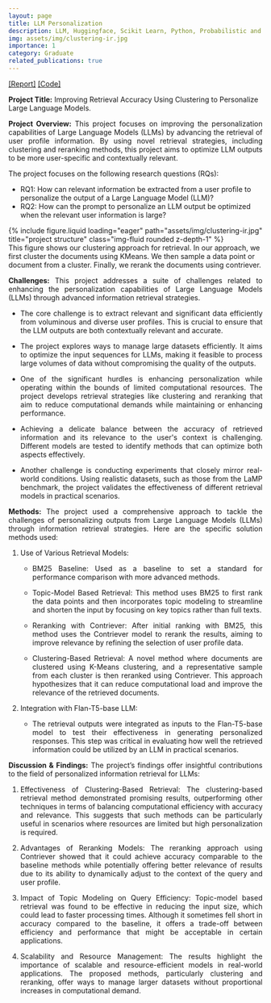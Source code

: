 ```yaml
---
layout: page
title: LLM Personalization
description: LLM, Huggingface, Scikit Learn, Python, Probabilistic and Neural Retrievers.
img: assets/img/clustering-ir.jpg
importance: 1
category: Graduate
related_publications: true
---
```


<a href="https://amit010.github.io/assets/pdf/LLM_Personalization.pdf">[Report]</a> <a href='https://github.com/amit-sarker/LLM_Personalization'>[Code]</a>

<strong>Project Title:</strong> Improving Retrieval Accuracy Using Clustering to Personalize Large Language Models.

<p style="text-align:justify">
<strong>Project Overview:</strong> This project focuses on improving the personalization capabilities of Large Language Models (LLMs) by advancing the retrieval of user profile information. By using novel retrieval strategies, including clustering and reranking methods, this project aims to optimize LLM outputs to be more user-specific and contextually relevant.
</p>
The project focuses on the following research questions (RQs):
<ul>
    <li> RQ1: How can relevant information be extracted from a user profile to personalize the output of a Large Language Model (LLM)? </li>
    <li> RQ2: How can the prompt to personalize an LLM output be optimized when the relevant user information is large? </li>
</ul>

<div class="row">
    <div class="col-sm mt-3 mt-md-0">
        {% include figure.liquid loading="eager" path="assets/img/clustering-ir.jpg" title="project structure" class="img-fluid rounded z-depth-1" %}
    </div>
</div>
<div class="caption">
    This figure shows our clustering approach for retrieval. In our approach, we first cluster the documents using KMeans. We then sample a data point or document from a cluster. Finally, we rerank the documents using contriever.
</div>


<p style="text-align:justify"><strong>Challenges:</strong> This project addresses a suite of challenges related to enhancing the personalization capabilities of Large Language Models (LLMs) through advanced information retrieval strategies.</p>
<ul>
    <li> <p style="text-align:justify">The core challenge is to extract relevant and significant data efficiently from voluminous and diverse user profiles. This is crucial to ensure that the LLM outputs are both contextually relevant and accurate.</p> </li>
    <li> <p style="text-align:justify">The project explores ways to manage large datasets efficiently. It aims to optimize the input sequences for LLMs, making it feasible to process large volumes of data without compromising the quality of the outputs.</p> </li>
    <li> <p style="text-align:justify">One of the significant hurdles is enhancing personalization while operating within the bounds of limited computational resources. The project develops retrieval strategies like clustering and reranking that aim to reduce computational demands while maintaining or enhancing performance.</p> </li>
    <li> <p style="text-align:justify">Achieving a delicate balance between the accuracy of retrieved information and its relevance to the user's context is challenging. Different models are tested to identify methods that can optimize both aspects effectively.</p> </li>
    <li> <p style="text-align:justify">Another challenge is conducting experiments that closely mirror real-world conditions. Using realistic datasets, such as those from the LaMP benchmark, the project validates the effectiveness of different retrieval models in practical scenarios.</p> </li>
</ul>

<p style="text-align:justify"><strong>Methods:</strong> The project used a comprehensive approach to tackle the challenges of personalizing outputs from Large Language Models (LLMs) through information retrieval strategies. Here are the specific solution methods used:</p>
<ol>
    <li> Use of Various Retrieval Models: </li>
    <ul>
        <li> <p style="text-align:justify">BM25 Baseline: Used as a baseline to set a standard for performance comparison with more advanced methods.</p> </li>
        <li> <p style="text-align:justify">Topic-Model Based Retrieval: This method uses BM25 to first rank the data points and then incorporates topic modeling to streamline and shorten the input by focusing on key topics rather than full texts.</p> </li>
        <li> <p style="text-align:justify">Reranking with Contriever: After initial ranking with BM25, this method uses the Contriever model to rerank the results, aiming to improve relevance by refining the selection of user profile data.</p> </li>
        <li> <p style="text-align:justify">Clustering-Based Retrieval: A novel method where documents are clustered using K-Means clustering, and a representative sample from each cluster is then reranked using Contriever. This approach hypothesizes that it can reduce computational load and improve the relevance of the retrieved documents.</p> </li>
    </ul>
    <li> Integration with Flan-T5-base LLM: </li>
    <ul>
        <li> <p style="text-align:justify">The retrieval outputs were integrated as inputs to the Flan-T5-base model to test their effectiveness in generating personalized responses. This step was critical in evaluating how well the retrieved information could be utilized by an LLM in practical scenarios.</p> </li>
    </ul>
</ol>

<p style="text-align:justify"><strong>Discussion & Findings:</strong> The project’s findings offer insightful contributions to the field of personalized information retrieval for LLMs:</p>
<ol>
    <li> <p style="text-align:justify">Effectiveness of Clustering-Based Retrieval: The clustering-based retrieval method demonstrated promising results, outperforming other techniques in terms of balancing computational efficiency with accuracy and relevance. This suggests that such methods can be particularly useful in scenarios where resources are limited but high personalization is required.</p> </li>
    <li> <p style="text-align:justify">Advantages of Reranking Models: The reranking approach using Contriever showed that it could achieve accuracy comparable to the baseline methods while potentially offering better relevance of results due to its ability to dynamically adjust to the context of the query and user profile.</p> </li>
    <li> <p style="text-align:justify">Impact of Topic Modeling on Query Efficiency: Topic-model based retrieval was found to be effective in reducing the input size, which could lead to faster processing times. Although it sometimes fell short in accuracy compared to the baseline, it offers a trade-off between efficiency and performance that might be acceptable in certain applications.</p> </li>
    <li> <p style="text-align:justify">Scalability and Resource Management: The results highlight the importance of scalable and resource-efficient models in real-world applications. The proposed methods, particularly clustering and reranking, offer ways to manage larger datasets without proportional increases in computational demand.</p> </li>
</ol>
